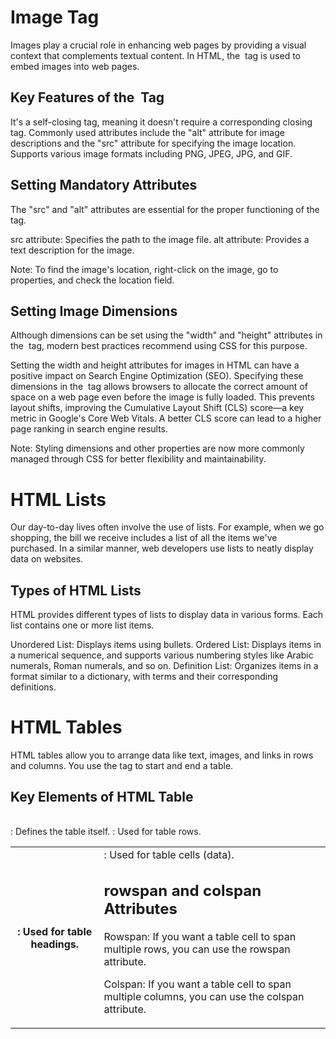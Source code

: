 # Image Tag
Images play a crucial role in enhancing web pages by providing a visual context that complements textual content. In HTML, the <img> tag is used to embed images into web pages.

## Key Features of the <img> Tag
It's a self-closing tag, meaning it doesn't require a corresponding closing tag.
Commonly used attributes include the "alt" attribute for image descriptions and the "src" attribute for specifying the image location.
Supports various image formats including PNG, JPEG, JPG, and GIF.

## Setting Mandatory Attributes
The "src" and "alt" attributes are essential for the proper functioning of the <img> tag.

src attribute: Specifies the path to the image file.
alt attribute: Provides a text description for the image.

Note: To find the image's location, right-click on the image, go to properties, and check the location field.

## Setting Image Dimensions
Although dimensions can be set using the "width" and "height" attributes in the <img> tag, modern best practices recommend using CSS for this purpose.

Setting the width and height attributes for images in HTML can have a positive impact on Search Engine Optimization (SEO). Specifying these dimensions in the <img> tag allows browsers to allocate the correct amount of space on a web page even before the image is fully loaded. This prevents layout shifts, improving the Cumulative Layout Shift (CLS) score—a key metric in Google's Core Web Vitals. A better CLS score can lead to a higher page ranking in search engine results.

Note: Styling dimensions and other properties are now more commonly managed through CSS for better flexibility and maintainability.

# HTML Lists
Our day-to-day lives often involve the use of lists. For example, when we go shopping, the bill we receive includes a list of all the items we've purchased. In a similar manner, web developers use lists to neatly display data on websites.

## Types of HTML Lists
HTML provides different types of lists to display data in various forms. Each list contains one or more list items.

Unordered List: Displays items using bullets.
Ordered List: Displays items in a numerical sequence, and supports various numbering styles like Arabic numerals, Roman numerals, and so on.
Definition List: Organizes items in a format similar to a dictionary, with terms and their corresponding definitions.


# HTML Tables
HTML tables allow you to arrange data like text, images, and links in rows and columns. You use the <table> tag to start and end a table.
    
## Key Elements of HTML Table
<table>: Defines the table itself.
<tr>: Used for table rows.
<th>: Used for table headings.
<td>: Used for table cells (data).

## rowspan and colspan Attributes
Rowspan: If you want a table cell to span multiple rows, you can use the rowspan attribute.

    
Colspan: If you want a table cell to span multiple columns, you can use the colspan attribute.

    
